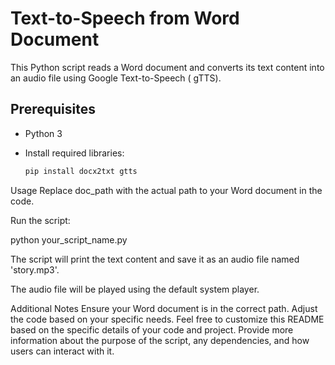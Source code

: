 # Text-to-Speech from Word Document

This Python script reads a Word document and converts its text content into an audio file using Google Text-to-Speech (
gTTS).

## Prerequisites

- Python 3
- Install required libraries:

  ```bash
  pip install docx2txt gtts

Usage
Replace doc_path with the actual path to your Word document in the code.

Run the script:

python your_script_name.py

The script will print the text content and save it as an audio file named 'story.mp3'.

The audio file will be played using the default system player.

Additional Notes
Ensure your Word document is in the correct path.
Adjust the code based on your specific needs.
Feel free to customize this README based on the specific details of your code and project. Provide more information
about the purpose of the script, any dependencies, and how users can interact with it.